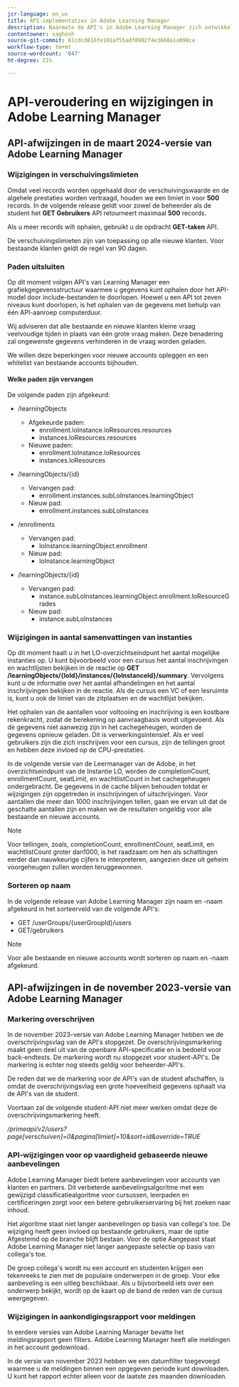 ```yaml
---
jcr-language: en_us
title: API-implementaties in Adobe Learning Manager
description: Naarmate de API's in Adobe Learning Manager zich ontwikkelen, worden API's periodiek gereorganiseerd of bijgewerkt. Wanneer API's evolueren, is de oude API verouderd en uiteindelijk verwijderd. Deze pagina bevat informatie die u moet weten wanneer u van verouderde API-versies naar nieuwere en stabielere API-versies migreert.
contentowner: saghosh
source-git-commit: 01cdcd816fe101af55adf0902f4e3660a1a098ce
workflow-type: tm+mt
source-wordcount: '847'
ht-degree: 21%

---
```



# API-veroudering en wijzigingen in Adobe Learning Manager

## API-afwijzingen in de maart 2024-versie van Adobe Learning Manager

<!-- ### Changes in Rate Limits

With the next release of Adobe Learning Manager, we're restructuring API rate limits for new accounts. For existing accounts, only the Admin APIs will be rate-limited. After 90 days (about 3 months), we will restructure rate limits for all APIs, but existing accounts will be whitelisted according to current usage. Existing accounts need to revisit their learner API usage. 

For new accounts, if they want to increase the rate limits, they must contact the Customer Success team of ALM. 

#### Which APIs will be rate limited 

For new accounts, all Admin, Learner, and Search APIs will have rate limits and burst enforced.  

The API burst rate or burst limit refers to the maximum number of requests allowed to be made to an API in a short burst within a limited timeframe. 

The following table lists the rate and burst limits for the APIs.

<table>
    <tr>
        <th>API</th>
        <th>Number of requests-RPM</th>
        <th>Number of requests-Burst</th>
    </tr>
    <tr>
        <td>Admin</td>
        <td>5</td>
        <td>5</td>
    </tr>
    <tr>
        <td>Learner</td>
        <td>20</td>
        <td>5</td>
    </tr>
    <tr>
        <td>Search</td>
        <td>50</td>
        <td>5</td>
    </tr>
</table>
-->

### Wijzigingen in verschuivingslimieten

Omdat veel records worden opgehaald door de verschuivingswaarde en de algehele prestaties worden vertraagd, houden we een limiet in voor **500** records. In de volgende release geldt voor zowel de beheerder als de student het **GET Gebruikers** API retourneert maximaal **500** records.

Als u meer records wilt ophalen, gebruikt u de opdracht **GET-taken** API.

De verschuivingslimieten zijn van toepassing op alle nieuwe klanten. Voor bestaande klanten geldt de regel van 90 dagen.

### Paden uitsluiten

Op dit moment volgen API&#39;s van Learning Manager een grafiekgegevensstructuur waarmee u gegevens kunt ophalen door het API-model door include-bestanden te doorlopen. Hoewel u een API tot zeven niveaus kunt doorlopen, is het ophalen van de gegevens met behulp van één API-aanroep computerduur.

Wij adviseren dat alle bestaande en nieuwe klanten kleine vraag veelvoudige tijden in plaats van één grote vraag maken. Deze benadering zal ongewenste gegevens verhinderen in de vraag worden geladen.

We willen deze beperkingen voor nieuwe accounts opleggen en een whitelist van bestaande accounts bijhouden.

#### Welke paden zijn vervangen

De volgende paden zijn afgekeurd:

* /learningObjects
   * Afgekeurde paden:
      * enrollment.loInstance.loResources.resources
      * instances.loResources.resources
   * Nieuwe paden:
      * enrollment.loInstance.loResources
      * instances.loResources

* /learningObjects/{id}
   * Vervangen pad:
      * enrollment.instances.subLoInstances.learningObject
   * Nieuw pad:
      * enrollment.instances.subLoInstances

* /enrollments
   * Vervangen pad:
      * loInstance.learningObject.enrollment
   * Nieuw pad:
      * loInstance.learningObject

* /learningObjects/{id}
   * Vervangen pad:
      * instance.subLoInstances.learningObject.enrollment.loResourceGrades
   * Nieuw pad:
      * instance.subLoInstances

### Wijzigingen in aantal samenvattingen van instanties

Op dit moment haalt u in het LO-overzichtseindpunt het aantal mogelijke instanties op. U kunt bijvoorbeeld voor een cursus het aantal inschrijvingen en wachtlijsten bekijken in de reactie op **GET /learningObjects/{loId}/instances/{loInstanceId}/summary**. Vervolgens kunt u de informatie over het aantal afhandelingen en het aantal inschrijvingen bekijken in de reactie. Als de cursus een VC of een lesruimte is, kunt u ook de limiet van de zitplaatsen en de wachtlijst bekijken.

Het ophalen van de aantallen voor voltooiing en inschrijving is een kostbare rekenkracht, zodat de berekening op aanvraagbasis wordt uitgevoerd. Als de gegevens niet aanwezig zijn in het cachegeheugen, worden de gegevens opnieuw geladen. Dit is verwerkingsintensief. Als er veel gebruikers zijn die zich inschrijven voor een cursus, zijn de tellingen groot en hebben deze invloed op de CPU-prestaties.

In de volgende versie van de Leermanager van de Adobe, in het overzichtseindpunt van de Instantie LO, worden de completionCount, enrollmentCount, seatLimit, en wachtlistCount in het cachegeheugen ondergebracht. De gegevens in de cache blijven behouden totdat er wijzigingen zijn opgetreden in inschrijvingen of uitschrijvingen. Voor aantallen die meer dan 1000 inschrijvingen tellen, gaan we ervan uit dat de geschatte aantallen zijn en maken we de resultaten ongeldig voor alle bestaande en nieuwe accounts.

>[!NOTE]
>
>Voor tellingen, zoals, completionCount, enrollmentCount, seatLimit, en wachtlistCount groter dan1000, is het raadzaam om hen als schattingen eerder dan nauwkeurige cijfers te interpreteren, aangezien deze uit geheim voorgeheugen zullen worden teruggewonnen.

### Sorteren op naam

In de volgende release van Adobe Learning Manager zijn naam en -naam afgekeurd in het sorteerveld van de volgende API&#39;s:

* GET /userGroups/{userGroupId}/users
* GET/gebruikers

>[!NOTE]
>
>Voor alle bestaande en nieuwe accounts wordt sorteren op naam en -naam afgekeurd.


## API-afwijzingen in de november 2023-versie van Adobe Learning Manager

### Markering overschrijven

In de november 2023-versie van Adobe Learning Manager hebben we de overschrijvingsvlag van de API&#39;s stopgezet. De overschrijvingsmarkering maakt geen deel uit van de openbare API-specificatie en is bedoeld voor back-endtests. De markering wordt nu stopgezet voor student-API&#39;s. De markering is echter nog steeds geldig voor beheerder-API&#39;s.

De reden dat we de markering voor de API&#39;s van de student afschaffen, is omdat de overschrijvingsvlag een grote hoeveelheid gegevens ophaalt via de API&#39;s van de student.

Voortaan zal de volgende student-API niet meer werken omdat deze de overschrijvingsmarkering heeft.

_/primeapi/v2/users?page[verschuiven]=0&amp;pagina[limiet]=10&amp;sort=id&amp;override=TRUE_

### API-wijzigingen voor op vaardigheid gebaseerde nieuwe aanbevelingen

Adobe Learning Manager biedt betere aanbevelingen voor accounts van klanten en partners. Dit verbeterde aanbevelingsalgoritme met een gewijzigd classificatiealgoritme voor cursussen, leerpaden en certificeringen zorgt voor een betere gebruikerservaring bij het zoeken naar inhoud.

Het algoritme staat niet langer aanbevelingen op basis van collega&#39;s toe. De wijziging heeft geen invloed op bestaande gebruikers, maar de optie Afgestemd op de branche blijft bestaan. Voor de optie Aangepast staat Adobe Learning Manager niet langer aangepaste selectie op basis van collega&#39;s toe.

De groep collega&#39;s wordt nu een account en studenten krijgen een tekenreeks te zien met de populaire onderwerpen in de groep. Voor elke aanbeveling is een uitleg beschikbaar. Als u bijvoorbeeld iets over een onderwerp bekijkt, wordt op de kaart op de band de reden van de cursus weergegeven.

### Wijzigingen in aankondigingsrapport voor meldingen

In eerdere versies van Adobe Learning Manager bevatte het meldingsrapport geen filters. Adobe Learning Manager heeft alle meldingen in het account gedownload.

In de versie van november 2023 hebben we een datumfilter toegevoegd waarmee u de meldingen binnen een opgegeven periode kunt downloaden.  U kunt het rapport echter alleen voor de laatste zes maanden downloaden.